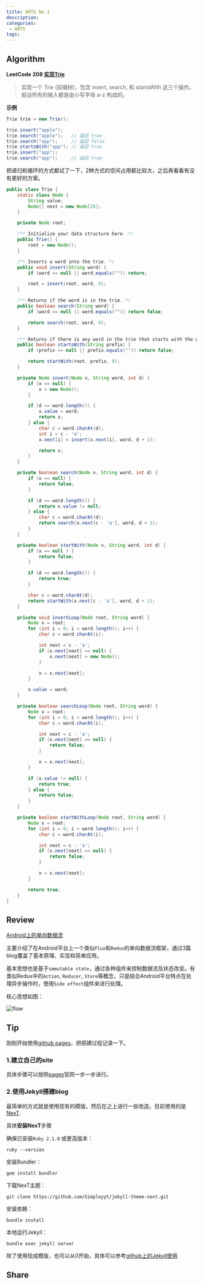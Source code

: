```yaml
---
title: ARTS No.1
description: 
categories:
 - ARTS
tags:
---
```


## Algorithm

**LeetCode 208 [实现Trie](https://leetcode-cn.com/problems/implement-trie-prefix-tree/)**

> 实现一个 Trie (前缀树)，包含 insert, search, 和 startsWith 这三个操作。假设所有的输入都是由小写字母 a-z 构成的。

**示例**

``` java
Trie trie = new Trie();

trie.insert("apple");
trie.search("apple");   // 返回 true
trie.search("app");     // 返回 false
trie.startsWith("app"); // 返回 true
trie.insert("app");
trie.search("app");     // 返回 true
```

把递归和循环的方式都试了一下，2种方式的空间占用都比较大，之后再看看有没有更好的方案。

``` java
public class Trie {
    static class Node {
        String value;
        Node[] next = new Node[26];
    }

    private Node root;

    /** Initialize your data structure here. */
    public Trie() {
        root = new Node();
    }

    /** Inserts a word into the trie. */
    public void insert(String word) {
        if (word == null || word.equals("")) return;

        root = insert(root, word, 0);
    }

    /** Returns if the word is in the trie. */
    public boolean search(String word) {
        if (word == null || word.equals("")) return false;

        return search(root, word, 0);
    }

    /** Returns if there is any word in the trie that starts with the given prefix. */
    public boolean startsWith(String prefix) {
        if (prefix == null || prefix.equals("")) return false;

        return startWith(root, prefix, 0);
    }

    private Node insert(Node x, String word, int d) {
        if (x == null) {
            x = new Node();
        }

        if (d == word.length()) {
            x.value = word;
            return x;
        } else {
            char c = word.charAt(d);
            int i = c - 'a';
            x.next[i] = insert(x.next[i], word, d + 1);

            return x;
        }
    }

    private boolean search(Node x, String word, int d) {
        if (x == null) {
            return false;
        }

        if (d == word.length()) {
            return x.value != null;
        } else {
            char c = word.charAt(d);
            return search(x.next[c - 'a'], word, d + 1);
        }
    }

    private boolean startWith(Node x, String word, int d) {
        if (x == null ) {
            return false;
        }

        if (d == word.length()) {
            return true;
        }

        char c = word.charAt(d);
        return startWith(x.next[c - 'a'], word, d + 1);
    }

    private void insertLoop(Node root, String word) {
        Node x = root;
        for (int i = 0; i < word.length(); i++) {
            char c = word.charAt(i);

            int next = c - 'a';
            if (x.next[next] == null) {
                x.next[next] = new Node();
            }

            x = x.next[next];
        }

        x.value = word;
    }

    private boolean searchLoop(Node root, String word) {
        Node x = root;
        for (int i = 0; i < word.length(); i++) {
            char c = word.charAt(i);

            int next = c - 'a';
            if (x.next[next] == null) {
                return false;
            }

            x = x.next[next];
        }

        if (x.value != null) {
            return true;
        } else {
            return false;
        }
    }

    private boolean startWithLoop(Node root, String word) {
        Node x = root;
        for (int i = 0; i < word.length(); i++) {
            char c = word.charAt(i);

            int next = c - 'a';
            if (x.next[next] == null) {
                return false;
            }

            x = x.next[next];
        }

        return true;
    }
}
```

## Review

[Android上的单向数据流](https://proandroiddev.com/unidirectional-data-flow-on-android-the-blog-post-part-1-cadcf88c72f5)

主要介绍了在Android平台上一个类似`Flux`和`Redux`的单向数据流框架，通过3篇blog覆盖了基本原理、实现和简单应用。

基本思想也是基于`immutable state`，通过各种组件来控制数据流及状态改变。有类似Redux中的`Action`, `Reducer`, `Store`等概念，只是结合Android平台特点在处理异步操作时，使用`Side effect`组件来进行处理。

核心思想如图：

![flow](https://cdn-images-1.medium.com/max/1600/1*RQtbkAovDjoJWilUbVsgGw.png)


## Tip

刚刚开始使用[github pages](https://pages.github.com/)，把搭建过程记录一下。

### 1.建立自己的site

具体步骤可以按照[pages](https://pages.github.com/)官网一步一步进行。

### 2.使用Jekyll搭建blog

最简单的方式就是使用现有的模版，然后在之上进行一些改造。目前使用的是[NexT](http://theme-next.simpleyyt.com/).

具体**安装NexT**步骤

确保已安装`Ruby 2.1.0` 或更高版本：

```
ruby --version
```

安装Bundler：

```
gem install bundler
```

下载NexT主题：

```
git clone https://github.com/Simpleyyt/jekyll-theme-next.git
```

安装依赖：

```
bundle install
```

本地运行Jekyll：

```
bundle exec jekyll server
```

除了使用现成模版，也可以从0开始，具体可以参考[github上的Jekyll使用](https://help.github.com/en/articles/using-jekyll-as-a-static-site-generator-with-github-pages)

## Share

